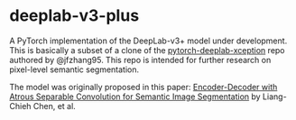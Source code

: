 # deeplab-v3-plus

A PyTorch implementation of the DeepLab-v3+ model under development.
This is basically a subset of a clone of the
[pytorch-deeplab-xception](https://github.com/jfzhang95/pytorch-deeplab-xception)
repo authored by @jfzhang95. This repo is intended for
further research on pixel-level semantic segmentation.

The model was originally proposed in this paper:
[Encoder-Decoder with Atrous Separable Convolution for
Semantic Image Segmentation](https://arxiv.org/abs/1802.02611)
by Liang-Chieh Chen, et al. 